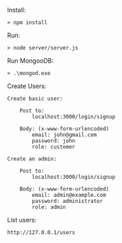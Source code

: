 Install:

    > npm install

Run:

    > node server/server.js

Run MongooDB:

    > .\mongod.exe

Create Users:

    Create basic user:

        Post to:
            localhost:3000/login/signup

        Body: (x-www-form-urlencoded)
            email: john@gmail.com
            password: john
            role: customer

    Create an admin:

        Post to:
            localhost:3000/login/signup

        Body: (x-www-form-urlencoded)
            email: admin@example.com
            password: administrator
            role: admin

List users:

    http://127.0.0.1/users